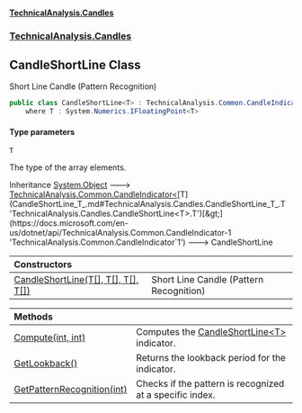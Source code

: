 #### [TechnicalAnalysis.Candles](Atypical.TechnicalAnalysis.Candles.md 'Atypical.TechnicalAnalysis.Candles')
### [TechnicalAnalysis.Candles](Atypical.TechnicalAnalysis.Candles.md#TechnicalAnalysis.Candles 'TechnicalAnalysis.Candles')

## CandleShortLine<T> Class

Short Line Candle (Pattern Recognition)

```csharp
public class CandleShortLine<T> : TechnicalAnalysis.Common.CandleIndicator<T>
    where T : System.Numerics.IFloatingPoint<T>
```
#### Type parameters

<a name='TechnicalAnalysis.Candles.CandleShortLine_T_.T'></a>

`T`

The type of the array elements.

Inheritance [System.Object](https://docs.microsoft.com/en-us/dotnet/api/System.Object 'System.Object') &#129106; [TechnicalAnalysis.Common.CandleIndicator&lt;](https://docs.microsoft.com/en-us/dotnet/api/TechnicalAnalysis.Common.CandleIndicator-1 'TechnicalAnalysis.Common.CandleIndicator`1')[T](CandleShortLine_T_.md#TechnicalAnalysis.Candles.CandleShortLine_T_.T 'TechnicalAnalysis.Candles.CandleShortLine<T>.T')[&gt;](https://docs.microsoft.com/en-us/dotnet/api/TechnicalAnalysis.Common.CandleIndicator-1 'TechnicalAnalysis.Common.CandleIndicator`1') &#129106; CandleShortLine<T>

| Constructors | |
| :--- | :--- |
| [CandleShortLine(T[], T[], T[], T[])](CandleShortLine_T_.CandleShortLine(T[],T[],T[],T[]).md 'TechnicalAnalysis.Candles.CandleShortLine<T>.CandleShortLine(T[], T[], T[], T[])') | Short Line Candle (Pattern Recognition) |

| Methods | |
| :--- | :--- |
| [Compute(int, int)](CandleShortLine_T_.Compute(int,int).md 'TechnicalAnalysis.Candles.CandleShortLine<T>.Compute(int, int)') | Computes the [CandleShortLine&lt;T&gt;](CandleShortLine_T_.md 'TechnicalAnalysis.Candles.CandleShortLine<T>') indicator. |
| [GetLookback()](CandleShortLine_T_.GetLookback().md 'TechnicalAnalysis.Candles.CandleShortLine<T>.GetLookback()') | Returns the lookback period for the indicator. |
| [GetPatternRecognition(int)](CandleShortLine_T_.GetPatternRecognition(int).md 'TechnicalAnalysis.Candles.CandleShortLine<T>.GetPatternRecognition(int)') | Checks if the pattern is recognized at a specific index. |
